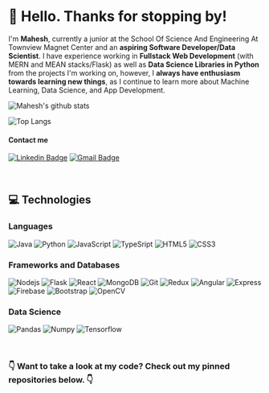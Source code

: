 # :wave: Hello. Thanks for stopping by! 

I'm **Mahesh**, currently a junior at the School Of Science And Engineering At Townview Magnet Center and an **aspiring Software Developer/Data Scientist**. I have experience working in **Fullstack Web Development** (with MERN and MEAN stacks/Flask) as well as **Data Science Libraries in Python** from the projects I'm working on, however, I **always have enthusiasm towards learning new things**, as I continue to learn more about Machine Learning, Data Science, and App Development.

![Mahesh's github stats](https://github-readme-stats.vercel.app/api?username=MaheshNat&show_icons=true&theme=dark)

![Top Langs](https://github-readme-stats.vercel.app/api/top-langs/?username=MaheshNat&theme=dark&langs_count=8)

#### Contact me
[![Linkedin Badge](https://img.shields.io/badge/-Mahesh%20Natamai-blue?style=flat-square&logo=Linkedin&logoColor=white&link=https://www.linkedin.com/in/mahesh-natamai-b17683188/)](https://www.linkedin.com/in/mahesh-natamai-b17683188/)
[![Gmail Badge](https://img.shields.io/badge/-maheshkumar.natamai@gmail.com-c14438?style=flat-square&logo=Gmail&logoColor=white&link=mailto:maheshkumar.natamai@gmail.com)](mailto:maheshkumar.natamai@gmail.com)

&nbsp;

## :computer: Technologies
### Languages
![Java](https://img.shields.io/badge/-Java-red?style=flat-square&logo=java) ![Python](https://img.shields.io/badge/-Python-black?style=flat-square&logo=Python) ![JavaScript](https://img.shields.io/badge/-JavaScript-black?style=flat-square&logo=javascript) ![TypeSript](https://img.shields.io/badge/-TypeScript-black?style=flat-square&logo=typescript) ![HTML5](https://img.shields.io/badge/-HTML5-black?style=flat-square&logo=html5) ![CSS3](https://img.shields.io/badge/-CSS3-black?style=flat-square&logo=css3) 

### Frameworks and Databases
![Nodejs](https://img.shields.io/badge/-Nodejs-green?style=flat-square&logo=Node.js) ![Flask](https://img.shields.io/badge/-Flask-336791?style=flat-square&logo=flask) ![React](https://img.shields.io/badge/-React-black?style=flat-square&logo=react) ![MongoDB](https://img.shields.io/badge/-MongoDB-black?style=flat-square&logo=mongodb) ![Git](https://img.shields.io/badge/-Git-black?style=flat-square&logo=git) ![Redux](https://img.shields.io/badge/-Redux-336791?style=flat-square&logo=redux) ![Angular](https://img.shields.io/badge/-Angular-red?style=flat-square&logo=angular) ![Express](https://img.shields.io/badge/-Express-336791?style=flat-square) ![Firebase](https://img.shields.io/badge/-Firebase-black?style=flat-square&logo=firebase) ![Bootstrap](https://img.shields.io/badge/-Bootstrap-336791?style=flat-square&logo=bootstrap) ![OpenCV](https://img.shields.io/badge/-OpenCV-black?style=flat-square)

### Data Science
![Pandas](https://img.shields.io/badge/-Pandas-336791?style=flat-square&logo=pandas) ![Numpy](https://img.shields.io/badge/-Numpy-black?style=flat-square&logo=numpy) ![Tensorflow](https://img.shields.io/badge/-Tensorflow-black?style=flat-square&logo=Tensorflow)

&nbsp;

### :point_down: Want to take a look at my code? Check out my pinned repositories below. :point_down:
